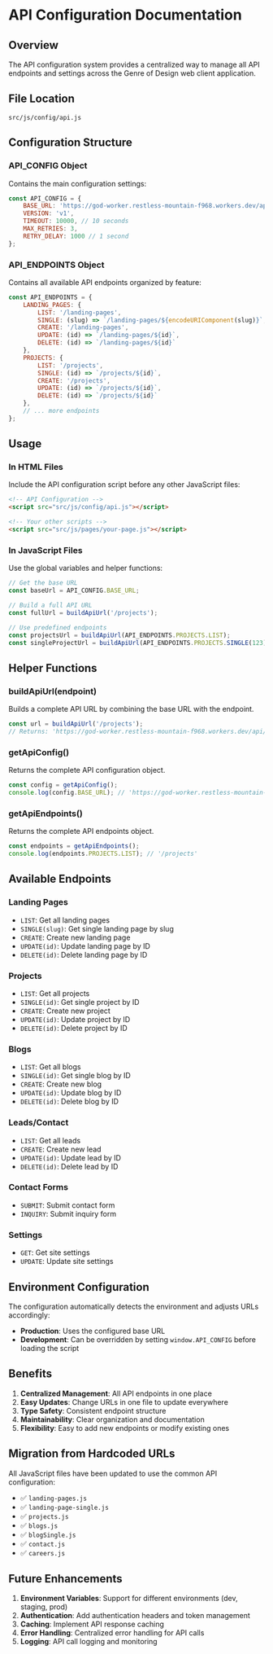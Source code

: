 # API Configuration Documentation

## Overview
The API configuration system provides a centralized way to manage all API endpoints and settings across the Genre of Design web client application.

## File Location
```
src/js/config/api.js
```

## Configuration Structure

### API_CONFIG Object
Contains the main configuration settings:

```javascript
const API_CONFIG = {
    BASE_URL: 'https://god-worker.restless-mountain-f968.workers.dev/api',
    VERSION: 'v1',
    TIMEOUT: 10000, // 10 seconds
    MAX_RETRIES: 3,
    RETRY_DELAY: 1000 // 1 second
};
```

### API_ENDPOINTS Object
Contains all available API endpoints organized by feature:

```javascript
const API_ENDPOINTS = {
    LANDING_PAGES: {
        LIST: '/landing-pages',
        SINGLE: (slug) => `/landing-pages/${encodeURIComponent(slug)}`,
        CREATE: '/landing-pages',
        UPDATE: (id) => `/landing-pages/${id}`,
        DELETE: (id) => `/landing-pages/${id}`
    },
    PROJECTS: {
        LIST: '/projects',
        SINGLE: (id) => `/projects/${id}`,
        CREATE: '/projects',
        UPDATE: (id) => `/projects/${id}`,
        DELETE: (id) => `/projects/${id}`
    },
    // ... more endpoints
};
```

## Usage

### In HTML Files
Include the API configuration script before any other JavaScript files:

```html
<!-- API Configuration -->
<script src="src/js/config/api.js"></script>

<!-- Your other scripts -->
<script src="src/js/pages/your-page.js"></script>
```

### In JavaScript Files
Use the global variables and helper functions:

```javascript
// Get the base URL
const baseUrl = API_CONFIG.BASE_URL;

// Build a full API URL
const fullUrl = buildApiUrl('/projects');

// Use predefined endpoints
const projectsUrl = buildApiUrl(API_ENDPOINTS.PROJECTS.LIST);
const singleProjectUrl = buildApiUrl(API_ENDPOINTS.PROJECTS.SINGLE(123));
```

## Helper Functions

### buildApiUrl(endpoint)
Builds a complete API URL by combining the base URL with the endpoint.

```javascript
const url = buildApiUrl('/projects');
// Returns: 'https://god-worker.restless-mountain-f968.workers.dev/api/projects'
```

### getApiConfig()
Returns the complete API configuration object.

```javascript
const config = getApiConfig();
console.log(config.BASE_URL); // 'https://god-worker.restless-mountain-f968.workers.dev/api'
```

### getApiEndpoints()
Returns the complete API endpoints object.

```javascript
const endpoints = getApiEndpoints();
console.log(endpoints.PROJECTS.LIST); // '/projects'
```

## Available Endpoints

### Landing Pages
- `LIST`: Get all landing pages
- `SINGLE(slug)`: Get single landing page by slug
- `CREATE`: Create new landing page
- `UPDATE(id)`: Update landing page by ID
- `DELETE(id)`: Delete landing page by ID

### Projects
- `LIST`: Get all projects
- `SINGLE(id)`: Get single project by ID
- `CREATE`: Create new project
- `UPDATE(id)`: Update project by ID
- `DELETE(id)`: Delete project by ID

### Blogs
- `LIST`: Get all blogs
- `SINGLE(id)`: Get single blog by ID
- `CREATE`: Create new blog
- `UPDATE(id)`: Update blog by ID
- `DELETE(id)`: Delete blog by ID

### Leads/Contact
- `LIST`: Get all leads
- `CREATE`: Create new lead
- `UPDATE(id)`: Update lead by ID
- `DELETE(id)`: Delete lead by ID

### Contact Forms
- `SUBMIT`: Submit contact form
- `INQUIRY`: Submit inquiry form

### Settings
- `GET`: Get site settings
- `UPDATE`: Update site settings

## Environment Configuration

The configuration automatically detects the environment and adjusts URLs accordingly:

- **Production**: Uses the configured base URL
- **Development**: Can be overridden by setting `window.API_CONFIG` before loading the script

## Benefits

1. **Centralized Management**: All API endpoints in one place
2. **Easy Updates**: Change URLs in one file to update everywhere
3. **Type Safety**: Consistent endpoint structure
4. **Maintainability**: Clear organization and documentation
5. **Flexibility**: Easy to add new endpoints or modify existing ones

## Migration from Hardcoded URLs

All JavaScript files have been updated to use the common API configuration:

- ✅ `landing-pages.js`
- ✅ `landing-page-single.js`
- ✅ `projects.js`
- ✅ `blogs.js`
- ✅ `blogSingle.js`
- ✅ `contact.js`
- ✅ `careers.js`

## Future Enhancements

1. **Environment Variables**: Support for different environments (dev, staging, prod)
2. **Authentication**: Add authentication headers and token management
3. **Caching**: Implement API response caching
4. **Error Handling**: Centralized error handling for API calls
5. **Logging**: API call logging and monitoring
